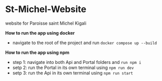 # St-Michel-Website
website for Paroisse saint Michel Kigali 

**How to run the app using docker** 

- navigate to the root of the project and run `docker compose up --build`

**How to run the app using npm** 

- step 1: navigate into both Api and Portal folders and `run npm i`
- setp 2: run the Portal in its own terminal using `npm run dev`
- setp 3: run the Api in its own terminal using `npm run start`
